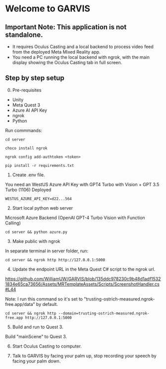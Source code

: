 # Welcome to GARVIS

## Important Note: This application is not standalone.

- It requires Oculus Casting and a local backend to process video feed from the deployed Meta Mixed Reality app.
- You need a PC running the local backend with ngrok, with the main display showing the Oculus Casting tab in full screen.

## Step by step setup

0. Pre-requisites

- Unity
- Meta Quest 3
- Azure AI API Key
- ngrok
- Python

Run commmands:

```
cd server

choco install ngrok

ngrok config add-authtoken <token>

pip install -r requirements.txt
```

1. Create .env file.

You need an WestUS Azure API Key with GPT4 Turbo with Vision + GPT 3.5 Turbo (1106) Deployed

```
WESTUS_AZURE_API_KEY=d22...564
```

2. Start local python web server

Microsoft Azure Backend (OpenAI GPT-4 Turbo Vision with Function Calling)

```
cd server && python azure.py
```

3. Make public with ngrok

In separate terminal in server folder, run:

```
cd server && ngrok http http://127.0.0.1:5000
```

4. Update the endpoint URL in the Meta Quest C# script to the ngrok url.

https://github.com/WilliamUW/GARVIS/blob/135ddc978230c9b48d1adf15321834e65ca73656/Assets/MRTemplateAssets/Scripts/ScreenshotHandler.cs#L44

Note: I run this command so it's set to "trusting-ostrich-measured.ngrok-free.app/data" by default.

```
cd server && ngrok http --domain=trusting-ostrich-measured.ngrok-free.app http://127.0.0.1:5000
```

5. Build and run to Quest 3.

Build "mainScene" to Quest 3.

6. Start Oculus Casting to computer.

7. Talk to GARVIS by facing your palm up, stop recording your speech by facing your palm down.

